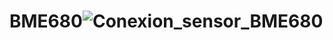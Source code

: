 # BME680![Conexion_sensor_BME680](https://user-images.githubusercontent.com/98770849/167496156-70404062-d461-418a-85f9-003e148fc4a2.png)
